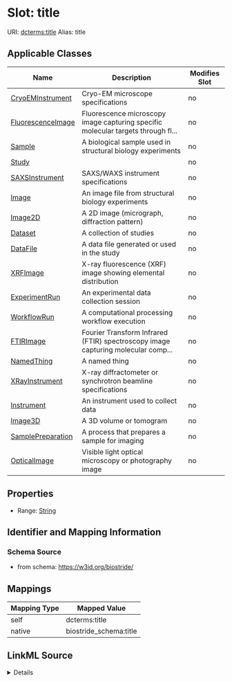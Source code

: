 

# Slot: title 



URI: [dcterms:title](http://purl.org/dc/terms/title)
Alias: title

<!-- no inheritance hierarchy -->





## Applicable Classes

| Name | Description | Modifies Slot |
| --- | --- | --- |
| [CryoEMInstrument](CryoEMInstrument.md) | Cryo-EM microscope specifications |  no  |
| [FluorescenceImage](FluorescenceImage.md) | Fluorescence microscopy image capturing specific molecular targets through fl... |  no  |
| [Sample](Sample.md) | A biological sample used in structural biology experiments |  no  |
| [Study](Study.md) |  |  no  |
| [SAXSInstrument](SAXSInstrument.md) | SAXS/WAXS instrument specifications |  no  |
| [Image](Image.md) | An image file from structural biology experiments |  no  |
| [Image2D](Image2D.md) | A 2D image (micrograph, diffraction pattern) |  no  |
| [Dataset](Dataset.md) | A collection of studies |  no  |
| [DataFile](DataFile.md) | A data file generated or used in the study |  no  |
| [XRFImage](XRFImage.md) | X-ray fluorescence (XRF) image showing elemental distribution |  no  |
| [ExperimentRun](ExperimentRun.md) | An experimental data collection session |  no  |
| [WorkflowRun](WorkflowRun.md) | A computational processing workflow execution |  no  |
| [FTIRImage](FTIRImage.md) | Fourier Transform Infrared (FTIR) spectroscopy image capturing molecular comp... |  no  |
| [NamedThing](NamedThing.md) | A named thing |  no  |
| [XRayInstrument](XRayInstrument.md) | X-ray diffractometer or synchrotron beamline specifications |  no  |
| [Instrument](Instrument.md) | An instrument used to collect data |  no  |
| [Image3D](Image3D.md) | A 3D volume or tomogram |  no  |
| [SamplePreparation](SamplePreparation.md) | A process that prepares a sample for imaging |  no  |
| [OpticalImage](OpticalImage.md) | Visible light optical microscopy or photography image |  no  |






## Properties

* Range: [String](String.md)




## Identifier and Mapping Information






### Schema Source


* from schema: https://w3id.org/biostride/




## Mappings

| Mapping Type | Mapped Value |
| ---  | ---  |
| self | dcterms:title |
| native | biostride_schema:title |




## LinkML Source

<details>
```yaml
name: title
from_schema: https://w3id.org/biostride/
rank: 1000
slot_uri: dcterms:title
alias: title
owner: NamedThing
domain_of:
- NamedThing
range: string

```
</details>